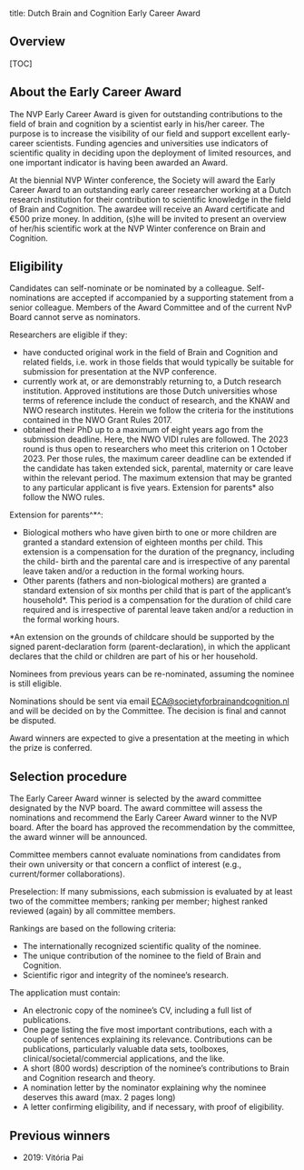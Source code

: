 title: Dutch Brain and Cognition Early Career Award

## Overview

[TOC]


## About the Early Career Award

The NVP Early Career Award is given for outstanding contributions to the field of brain and cognition by a scientist early in his/her career. The purpose is to increase the visibility of our field and support excellent early-career scientists. Funding agencies and universities use indicators of scientific quality in deciding upon the deployment of limited resources, and one important indicator is having been awarded an Award.

At the biennial NVP Winter conference, the Society will award the Early Career Award to an outstanding early career researcher working at a Dutch research institution for their contribution to scientific knowledge in the field of Brain and Cognition. The awardee will receive an Award certificate and €500 prize money. In addition, (s)he will be invited to present an overview of her/his scientific work at the NVP Winter conference on Brain and Cognition.

## Eligibility

Candidates can self-nominate or be nominated by a colleague. Self-nominations are accepted if accompanied by a supporting statement from a senior colleague. Members of the Award Committee and of the current NvP Board cannot serve as nominators.

Researchers are eligible if they:

 - have conducted original work in the field of Brain and Cognition and related fields, i.e. work in those fields that would typically be suitable for submission for presentation at the NVP conference.
 - currently work at, or are demonstrably returning to, a Dutch research institution. Approved institutions are those Dutch universities whose terms of reference include the conduct of research, and the KNAW and NWO research institutes. Herein we follow the criteria for the institutions contained in the NWO Grant Rules 2017.
 - obtained their PhD up to a maximum of eight years ago from the submission deadline. Here, the NWO VIDI rules are followed. The 2023 round is thus open to researchers who meet this criterion on 1 October 2023. Per those rules, the maximum career deadline can be extended if the candidate has taken extended sick, parental, maternity or care leave within the relevant period. The maximum extension that may be granted to any particular applicant is five years. Extension for parents* also follow the NWO rules. 
 

Extension for parents^*^: 

 - Biological mothers who have given birth to one or more children are granted a standard extension of eighteen months per child. This extension is a compensation for the duration of the pregnancy, including the child- birth and the parental care and is irrespective of any parental leave taken and/or a reduction in the formal working hours.
 - Other parents (fathers and non-biological mothers) are granted a standard extension of six months per child that is part of the applicant’s household*. This period is a compensation for the duration of child care required and is irrespective of parental leave taken and/or a reduction in the formal working hours. 
 
*An extension on the grounds of childcare should be supported by the signed parent-declaration form (parent-declaration), in which the applicant declares that the child or children are part of his or her household. 

Nominees from previous years can be re-nominated, assuming the nominee is still eligible.

Nominations should be sent via email ECA@societyforbrainandcognition.nl and will be decided on by the Committee. The decision is final and cannot be disputed.

Award winners are expected to give a presentation at the meeting in which the prize is conferred.

## Selection procedure

The Early Career Award winner is selected by the award committee designated by the NVP board. 
The award committee will assess the nominations and recommend the Early Career Award winner to the NVP board. After the board has approved the recommendation by the committee, the award winner will be announced. 

Committee members cannot evaluate nominations from candidates from their own university or that concern a conflict of interest (e.g., current/former collaborations). 

Preselection: If many submissions, each submission is evaluated by at least two of the committee members; ranking per member; highest ranked reviewed (again) by all committee members.

Rankings are based on the following criteria:

 - The internationally recognized scientific quality of the nominee. 
 - The unique contribution of the nominee to the field of Brain and Cognition.
 - Scientific rigor and integrity of the nominee’s research.
 
The application must contain:

 - An electronic copy of the nominee’s CV, including a full list of publications.
 - One page listing the five most important contributions, each with a couple of sentences explaining its relevance. Contributions can be publications, particularly valuable data sets,  toolboxes, clinical/societal/commercial applications, and the like.
 - A short (800 words) description of the nominee’s contributions to Brain and Cognition research and theory.
 - A nomination letter by the nominator explaining why the nominee deserves this award (max. 2 pages long) 
 - A letter confirming eligibility, and if necessary, with proof of eligibility.

## Previous winners

- 2019: Vitória Pai
